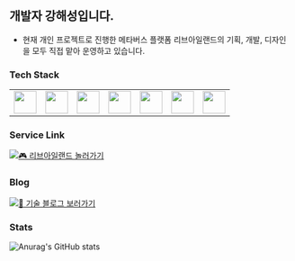 ## 개발자 강해성입니다.

- 현재 개인 프로젝트로 진행한 메타버스 플랫폼 리브아일랜드의 기획, 개발, 디자인을 모두 직접 맡아 운영하고 있습니다.

### Tech Stack

<table>
  <tr>
    <td><img src="https://cdn.jsdelivr.net/gh/devicons/devicon/icons/typescript/typescript-original.svg" width="40"/></td>
    <td><img src="https://cdn.jsdelivr.net/gh/devicons/devicon/icons/nestjs/nestjs-original.svg" width="40"/></td>
    <td><img src="https://cdn.jsdelivr.net/gh/devicons/devicon/icons/postgresql/postgresql-original.svg" width="40"/></td>
    <td>
      <a href="https://www.prisma.io/docs" target="_blank" title="Prisma ORM">
        <img src="https://cdn.jsdelivr.net/gh/devicons/devicon@latest/icons/prisma/prisma-original-wordmark.svg" width="40"/>
      </a>
    </td>
    <td><img src="https://cdn.jsdelivr.net/gh/devicons/devicon/icons/react/react-original.svg" width="40"/></td>
    <td><img src="https://cdn.jsdelivr.net/gh/devicons/devicon/icons/docker/docker-original.svg" width="40"/></td>
    <td><img src="https://cdn.jsdelivr.net/gh/devicons/devicon@latest/icons/amazonwebservices/amazonwebservices-original-wordmark.svg" width="40" />
</td>
  </tr>
</table>


### Service Link

[![🎮 리브아일랜드 놀러가기](https://img.shields.io/badge/🎮_리브아일랜드_놀러가기-00e676?style=for-the-badge)](https://livisland.com)

### Blog

[![📝 기술 블로그 보러가기](https://img.shields.io/badge/📝_기술_블로그_보러가기-2196f3?style=for-the-badge)](https://your-blog-link.com)

### Stats

![Anurag's GitHub stats](https://github-readme-stats.vercel.app/api?username=koh1260&show_icons=true&theme=merko)
